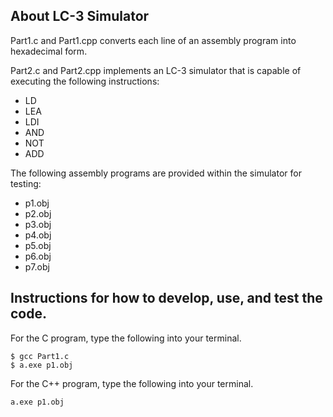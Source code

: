 ## About LC-3 Simulator

Part1.c and Part1.cpp converts each line of an assembly program into hexadecimal form.

Part2.c  and Part2.cpp implements an LC-3 simulator that is capable of executing the following instructions:
 * LD
 * LEA
 * LDI
 * AND
 * NOT
 * ADD

The following assembly programs are provided within the simulator for testing:
 * p1.obj
 * p2.obj
 * p3.obj
 * p4.obj
 * p5.obj
 * p6.obj
 * p7.obj

## Instructions for how to develop, use, and test the code.

For the C program, type the following into your terminal.
```
$ gcc Part1.c
$ a.exe p1.obj
```
For the C++ program, type the following into your terminal.
```g++ Part1.cpp
a.exe p1.obj
```

